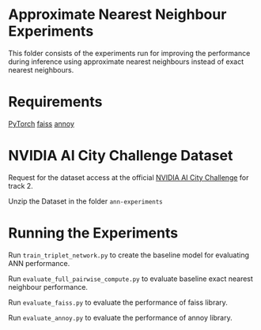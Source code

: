 # Approximate Nearest Neighbour Experiments

This folder consists of the experiments run for improving the performance during inference using approximate nearest neighbours instead of exact nearest neighbours.


# Requirements

[PyTorch](https://pytorch.org/get-started/locally/)
[faiss](https://github.com/facebookresearch/faiss)
[annoy](https://github.com/spotify/annoy)

# NVIDIA AI City Challenge Dataset

Request for the dataset access at the official [NVIDIA AI City Challenge](https://www.aicitychallenge.org/) for track 2.

Unzip the Dataset in the folder `ann-experiments`

# Running the Experiments

Run `train_triplet_network.py` to create the baseline model for evaluating ANN performance.

Run `evaluate_full_pairwise_compute.py` to evaluate baseline exact nearest neighbour performance.

Run `evaluate_faiss.py` to evaluate the performance of faiss library.

Run `evaluate_annoy.py` to evaluate the performance of annoy library.
